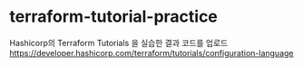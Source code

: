 # terraform-tutorial-practice

Hashicorp의 Terraform Tutorials 을 실습한 결과 코드를 업로드
https://developer.hashicorp.com/terraform/tutorials/configuration-language
